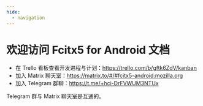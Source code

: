 ```yaml
---
hide:
  - navigation
---
```


# 欢迎访问 Fcitx5 for Android 文档

* 在 Trello 看板查看开发进程与计划：<https://trello.com/b/gftk6ZdV/kanban>
* 加入 Matrix 聊天室：<https://matrix.to/#/#fcitx5-android:mozilla.org>
* 加入 Telegram 群聊：<https://t.me/+hci-DrFVWUM3NTUx>

Telegram 群与 Matrix 聊天室是互通的。
